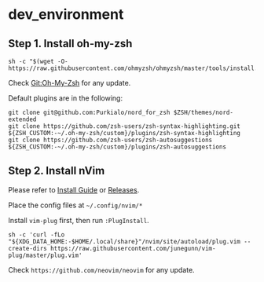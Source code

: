 # dev_environment

## Step 1. Install oh-my-zsh

```
sh -c "$(wget -O- https://raw.githubusercontent.com/ohmyzsh/ohmyzsh/master/tools/install.sh)"
```
Check [Git:Oh-My-Zsh](https://github.com/ohmyzsh/ohmyzsh) for any update.

Default plugins are in the following:

```
git clone git@github.com:Purkialo/nord_for_zsh $ZSH/themes/nord-extended
git clone https://github.com/zsh-users/zsh-syntax-highlighting.git ${ZSH_CUSTOM:-~/.oh-my-zsh/custom}/plugins/zsh-syntax-highlighting
git clone https://github.com/zsh-users/zsh-autosuggestions ${ZSH_CUSTOM:-~/.oh-my-zsh/custom}/plugins/zsh-autosuggestions
```

## Step 2. Install nVim

Please refer to [Install Guide](https://github.com/neovim/neovim/wiki/Installing-Neovim) or [Releases](https://github.com/neovim/neovim/releases/).

Place the config files at ```~/.config/nvim/*```

Install ```vim-plug``` first, then run ```:PlugInstall```.
``` 
sh -c 'curl -fLo "${XDG_DATA_HOME:-$HOME/.local/share}"/nvim/site/autoload/plug.vim --create-dirs https://raw.githubusercontent.com/junegunn/vim-plug/master/plug.vim'
```

Check ```https://github.com/neovim/neovim``` for any update.

